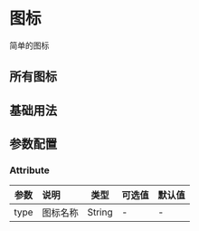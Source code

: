 <!-- 加载 demo 组件 start -->
<script setup>
import demo from './demo.vue'
import JwIcon from './JwIcons.vue'
</script>
<!-- 加载 demo 组件 end -->

<!-- 正文开始 -->

# 图标

简单的图标

## 所有图标

<JwIcon/>

## 基础用法

<Preview comp-name="JwChatIcon" demo-name="demo">
  <demo />
</Preview>

## 参数配置

### Attribute

| 参数 | 说明     | 类型   | 可选值 | 默认值 |
| ---- | :------- | ------ | ------ | ------ |
| type | 图标名称 | String | -      | -      |
